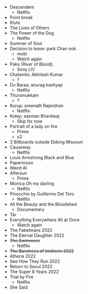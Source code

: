- Descendent
	- Netflix
- Point break
- Klute
- The Lives of Others
- The Power of the Dog
	- Netflix
- Summer of Soul
- Decision to leave: park Chan ook
	- mubi
	- Watch again
- Paka (River of Blood); 
	- Sony LIV
- Chatambi; Abhilash Kumar
	- ?
- Do Baraa; anurag kashyap
	- Netflix 
- Thuramukkam
	- ?
- Kurup; sreenath Rajendran
	- Netflix
- Kutey; aasman Bhardwaj
	- Skip for now 
- Portrait of a lady on fire
	- Prime
	- x2
- 3 Billboards outside Ebbing Missouri
- Causeway
	- Netflix
- Louis Armstrong Black and Blue
- Papermoon
- Weird Al
- Aftersun
	- Prime
- Monica Oh my darling
	- Netflix
- Pinocchio by Guillermo Del Toro
	- Netflix
- All the Beauty and the Bloodshed
	- Documentary
- Tár
- Everything Everywhere All at Once
	- Watch again 
- The Fabelmans 2022  
- The Eternal Daughter 2022  
- ~~The Swimmers~~
	- Netflix
- ~~The Banshees of Inisherin 2022~~
- Athena 2022  
- See How They Run 2022  
- Return to Seoul 2022  
- The Super 8 Years 2022  
- Trial by Fire
	- Netflix
- She Said





